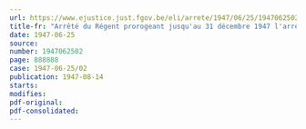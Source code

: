 ```yaml
---
url: https://www.ejustice.just.fgov.be/eli/arrete/1947/06/25/1947062502/justel
title-fr: "Arrêté du Régent prorogeant jusqu'au 31 décembre 1947 l'arrêté des ministres réunis en conseil du 9 septembre 1944, instituant, à titre provisoire, des commissions régulatrices des prix"
date: 1947-06-25
source:
number: 1947062502
page: 888888
case: 1947-06-25/02
publication: 1947-08-14
starts:
modifies:
pdf-original:
pdf-consolidated:
---
```


